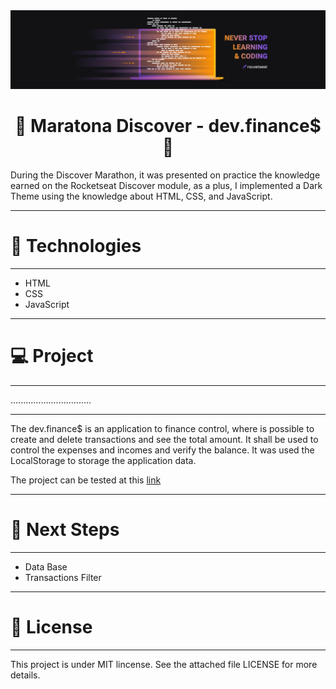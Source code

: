 <div align="center">
  <img src="./images/neverstoplearningHeader.png" alt="Header Marathon Discover"/>
</div>

<div>
    <h1 align="center">👾 Maratona Discover - dev.finance$ 👾</h1>
    <p>During the Discover Marathon, it was presented on practice the knowledge earned on the Rocketseat Discover module, as a plus, I implemented a Dark Theme using the knowledge about HTML, CSS, and JavaScript.</p>
</div>
<hr>

<h1>🚀 Technologies</h1>
<hr>
<p>

  * HTML
  * CSS
  * JavaScript

</p>
<hr>

<h1>💻 Project</h1>
<hr>

................................

<hr>
<p>The dev.finance$ is an application to finance control, where is possible to create and delete transactions and see the total amount. It shall be used to control the expenses and incomes and verify the balance. It was used the LocalStorage to storage the application data.</p>
<p>The project can be tested at this <a href="https://shootowned.github.io/Marathon_Discover_01/" target="_blank">link</a></p>

<hr>

<h1>🚧 Next Steps</h1>
<hr>

  * Data Base
  * Transactions Filter

<hr>


<h1>📝 License</h1>
<hr>
<p>This project is under MIT lincense. See the attached file LICENSE for more details.</p>